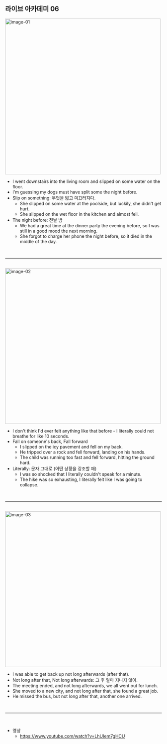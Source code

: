 ## 라이브 아카데미 06

<img src="./images/06/image-01.png" width=500 alt="image-01" />

- I went downstairs into the living room and slipped on some water on the floor.
- I'm guessing my dogs must have split some the night before.
- Slip on something: 무엇을 밟고 미끄러지다.
  - She slipped on some water at the poolside, but luckily, she didn't get hurt.
  - She slipped on the wet floor in the kitchen and almost fell.
- The night before: 전날 밤
  - We had a great time at the dinner party the evening before, so I was still in a good mood the next morning.
  - She forgot to charge her phone the night before, so it died in the middle of the day.

<br />

---

<br />

<img src="./images/06/image-02.png" width=500 alt="image-02" />

- I don't think I'd ever felt anything like that before - I literally could not breathe for like 10 seconds.
- Fall on someone's back, Fall forward
  - I slipped on the icy pavement and fell on my back.
  - He tripped over a rock and fell forward, landing on his hands.
  - The child was running too fast and fell forward, hitting the ground hard.
- Literally: 문자 그대로 (어떤 상황을 강조할 때)
  - I was so shocked that I literally couldn't speak for a minute.
  - The hike was so exhausting, I literally felt like I was going to collapse.

<br />

---

<br />

<img src="./images/06/image-03.png" width=500 alt="image-03" />

- I was able to get back up not long afterwards (after that).
- Not long after that, Not long afterwards: 그 후 얼마 지나지 않아.
- The meeting ended, and not long afterwards, we all went out for lunch.
- She moved to a new city, and not long after that, she found a great job.
- He missed the bus, but not long after that, another one arrived.

<br />

---

<br />

- 영상
  - https://www.youtube.com/watch?v=LhUIem7gHCU

